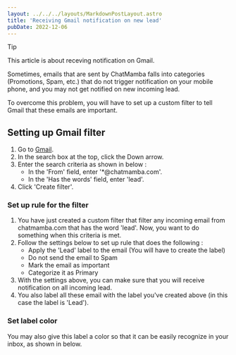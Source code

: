 ```yaml
---
layout: ../../../layouts/MarkdownPostLayout.astro
title: 'Receiving Gmail notification on new lead'
pubDate: 2022-12-06
---
```


>[!tip]
> This article is about receving notification on Gmail.

Sometimes, emails that are sent by ChatMamba falls into categories (Promotions, Spam, etc.) that do not trigger notification on your mobile phone, and you may not get notified on new incoming lead.

To overcome this problem, you will have to set up a custom filter to tell Gmail that these emails are important.

## Setting up Gmail filter

1. Go to [Gmail](https://gmail.com/).
2. In the search box at the top, click the Down arrow.
3. Enter the search criteria as shown in below :
    - In the 'From' field, enter '*@chatmamba.com'.
    - In the 'Has the words' field, enter 'lead'.
4. Click 'Create filter'.

### Set up rule for the filter

1. You have just created a custom filter that filter any incoming email from chatmamba.com that has the word 'lead'. Now, you want to do something when this criteria is met.
2. Follow the settings below to set up rule that does the following :
    - Apply the 'Lead' label to the email (You will have to create the label)
    - Do not send the email to Spam
    - Mark the email as important
    - Categorize it as Primary
3. With the settings above, you can make sure that you will receive notification on all incoming lead.
4. You also label all these email with the label you've created above (in this case the label is 'Lead').

### Set label color

You may also give this label a color so that it can be easily recognize in your inbox, as shown in below.
